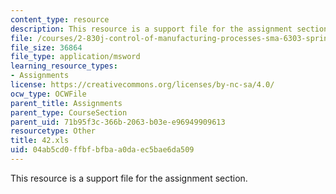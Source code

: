 ```yaml
---
content_type: resource
description: This resource is a support file for the assignment section.
file: /courses/2-830j-control-of-manufacturing-processes-sma-6303-spring-2008/04ab5cd0ffbfbfbaa0daec5bae6da509_42.xls
file_size: 36864
file_type: application/msword
learning_resource_types:
- Assignments
license: https://creativecommons.org/licenses/by-nc-sa/4.0/
ocw_type: OCWFile
parent_title: Assignments
parent_type: CourseSection
parent_uid: 71b95f3c-366b-2063-b03e-e96949909613
resourcetype: Other
title: 42.xls
uid: 04ab5cd0-ffbf-bfba-a0da-ec5bae6da509
---
```

This resource is a support file for the assignment section.